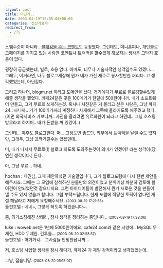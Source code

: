 ```yaml
---
layout: post
title: 아닌가..
date: 2003-08-19T15:35:04+00:00
categories: 전산기술자
redirect_from:
  - /75
---
```


스팸수준이 아니라.. <a href="http://www.city109.com/blog/comments.php?id=122_0_1_0_C">불쾌감을 주는 코멘트</a>도 등장했다. 그런데도, 미니홈피나, 개인블로그페이지를 가지고 있는 사람만 코멘트나 트랙백을 할수있게 <a href="/197">해보자는 생각</a>은 그닥지 호응이 없다.

굉장히 궁금했는데, 별로, 호응 없다. 아마도, 너무나 기술자적인 생각일수도 있겠다... 그래두, 이거라면, 나두 블로그세상에 뭔가 내가 가진 재주로 봉사할만한 꺼리다. 고 생각했었는데, 아닌갑다.

그리고 하나더, blogm.net 이라고 도메인을 샀다. 거기에다가 무료로 블로깅할수있게 해줄 생각을 했었다. 까페24같은 곳은 100메가가 한달에 500원이니까. 내가 소프트웨어 만들고, 그거 무료로 쓰게하는것. 혹시나 사진같은 거 올리고 싶은 사람은, 그냥 까페24.. 싸니까.. 거기 100메가짜리 계정하나 사게해서 그쪽에 올라가도록 해주려고 했다. (어떤 외국서비스 가보니까.. 사진을 올리려면 유료회원이 되라고 하던데.. 그냥 호스팅 받으라고 하지머.. 내가 돈받을 꺼 있겠어..)

그런데... 야후도 <a href="http://ejang.new21.org/blog/b2/index.php?p=736&c=1">블로그</a>한다. 머... 그정도면 좋드만, 외부에서 트랙백을 날릴 수도 없지만, 그래두, 그냥 끄적거릴수는 있겠던데..

머, 내가 나서서 무료로(!) 블로그 하도록 도와주는것이 의미가 있겠어? 라는 생각이(당연한 생각이다.) 든다.

아, 그냥 무료 .. 하네.
<div id=comments>
<div class=comment>
<!--- cmt:160 --->
<!--- mail: --->
<!--- parent:0 --->
hochan : 
제권님, 그때 제안하셨던 기술말입니다, 그거 웹로그포럼에 다시 한번 제안을 해주시죠. 그때는 그 모임에 참석하신 분들만의 의견이었고 분위기상 차분히 검토해 볼 여건이 안되었던것 같으니까요.
그런 아이디어들이 발전해서 뭔가 새로운 것을 만들어 낼 수도 있지 않을까 합니다. 그럼 부탁드립니다. 현재 포럼에 적당한 토픽이 없다면 개설 해달라고 저에게 요청해주세요.
 <small>(2003-08-19 17:21:55)</small>
</div>
<div class=comment>
<!--- cmt:161 --->
<!--- mail: --->
<!--- parent:0 --->
돌핀호텔 : 
네네~, 그렇게 하도록 하겠습니다~.

좀, 의기소침해진 상태라, 잠시 생각을 정리하는 중입니다..
 <small>(2003-08-19 17:38:06)</small>
</div>
<div class=comment>
<!--- cmt:162 --->
<!--- mail: --->
<!--- parent:0 --->
luke : 
woweb.net은 1년에 5000원이에요. cafe24.com과 같은 사양에.. MySQL 무제한, HDD 무제한. 건투를...
 <small>(2003-08-20 02:58:37)</small>
</div>
<div class=comment>
<!--- cmt:163 --->
<!--- mail: --->
<!--- parent:0 --->
돌핀호텔 : 
허거거걱...
그사람들 안망한답니까...

저, 호스팅 사업할 생각을 잠시 해다가, 까페24 가 제일 강적이라고 생각했었는데..

그냥, 접습니당.
 <small>(2003-08-20 05:15:07)</small>
</div>
</div>
